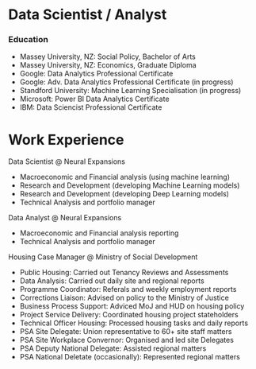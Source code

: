 # Data Scientist / Analyst
### Education
- Massey University, NZ: Social Policy, Bachelor of Arts
- Massey University, NZ: Economics, Graduate Diploma
- Google: Data Analytics Professional Certificate
- Google: Adv. Data Analytics Professional Certificate (in progress)
- Standford University: Machine Learning Specialisation (in progress)
- Microsoft: Power BI Data Analytics Certificate
- IBM: Data Sciencist Professional Certificate

# Work Experience
Data Scientist @ Neural Expansions 
- Macroeconomic and Financial analysis (using machine learning)
- Research and Development (developing Machine Learning models)
- Research and Development (developing Deep Learning models)
- Technical Analysis and portfolio manager


Data Analyst @ Neural Expansions 
- Macroeconomic and Financial analysis reporting
- Technical Analysis and portfolio manager


Housing Case Manager @ Ministry of Social Development 
- Public Housing: Carried out Tenancy Reviews and Assessments
- Data Analysis: Carried out daily site and regional reports
- Programme Coordinator: Referals and weekly employment reports
- Corrections Liaison: Advised on policy to the Ministry of Justice
- Business Process Support: Adviced MoJ and HUD on housing policy
- Project Service Delivery: Coordinated housing project stateholders
- Technical Officer Housing: Processed housing tasks and daily reports
- PSA Site Delegate: Union representative to 60+ site staff matters
- PSA Site Workplace Convernor: Organised and led site Delegates
- PSA Deputy National Delegate: Assisted regional matters
- PSA National Deletate (occasionally): Represented regional matters

